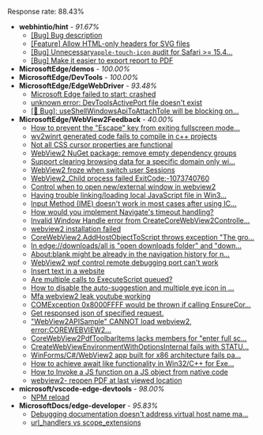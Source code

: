Response rate: 88.43%

* **webhintio/hint** - _91.67%_
  * [[Bug] Bug description](https://github.com/webhintio/hint/issues/5307)
  * [[Feature] Allow HTML-only headers for SVG files](https://github.com/webhintio/hint/issues/5281)
  * [[Bug] Unnecessary`apple-touch-icon` audit for Safari >= 15.4...](https://github.com/webhintio/hint/issues/5256)
  * [[Bug] Make it easier to export report to PDF](https://github.com/webhintio/hint/issues/5217)
* **MicrosoftEdge/demos** - _100.00%_
* **MicrosoftEdge/DevTools** - _100.00%_
* **MicrosoftEdge/EdgeWebDriver** - _93.48%_
  * [Microsoft Edge failed to start: crashed](https://github.com/MicrosoftEdge/EdgeWebDriver/issues/45)
  * [unknown error: DevToolsActivePort file doesn't exist](https://github.com/MicrosoftEdge/EdgeWebDriver/issues/44)
  * [[🐛 Bug]: useShellWindowsApiToAttachToIe will be blocking on...](https://github.com/MicrosoftEdge/EdgeWebDriver/issues/34)
* **MicrosoftEdge/WebView2Feedback** - _40.00%_
  * [How to prevent the "Escape" key from exiting fullscreen mode...](https://github.com/MicrosoftEdge/WebView2Feedback/issues/2770)
  * [wv2winrt generated code fails to compile in c++ projects](https://github.com/MicrosoftEdge/WebView2Feedback/issues/2768)
  * [Not all CSS cursor properties are functional](https://github.com/MicrosoftEdge/WebView2Feedback/issues/2766)
  * [WebView2 NuGet package: remove empty dependency groups](https://github.com/MicrosoftEdge/WebView2Feedback/issues/2765)
  * [Support clearing browsing data for a specific domain only wi...](https://github.com/MicrosoftEdge/WebView2Feedback/issues/2764)
  * [WebView2 froze when switch user Sessions](https://github.com/MicrosoftEdge/WebView2Feedback/issues/2762)
  * [WebView2_Child process failed ExitCode:-1073740760](https://github.com/MicrosoftEdge/WebView2Feedback/issues/2761)
  * [Control when to open new/external window in webview2](https://github.com/MicrosoftEdge/WebView2Feedback/issues/2760)
  * [Having trouble linking/loading local JavaScript file in Win3...](https://github.com/MicrosoftEdge/WebView2Feedback/issues/2759)
  * [Input Method (IME) doesn't work in most cases after using IC...](https://github.com/MicrosoftEdge/WebView2Feedback/issues/2758)
  * [How would you implement Navigate's timeout handling?](https://github.com/MicrosoftEdge/WebView2Feedback/issues/2757)
  * [Invalid Window Handle error from CreateCoreWebView2Controlle...](https://github.com/MicrosoftEdge/WebView2Feedback/issues/2756)
  * [webview2 installation failed](https://github.com/MicrosoftEdge/WebView2Feedback/issues/2755)
  * [CoreWebView2.AddHostObjectToScript throws exception "The gro...](https://github.com/MicrosoftEdge/WebView2Feedback/issues/2754)
  * [In edge://downloads/all is "open downloads folder" and "down...](https://github.com/MicrosoftEdge/WebView2Feedback/issues/2753)
  * [About:blank might be already in the navigation history for n...](https://github.com/MicrosoftEdge/WebView2Feedback/issues/2751)
  * [WebView2 wpf control remote debugging port can't work](https://github.com/MicrosoftEdge/WebView2Feedback/issues/2750)
  * [Insert text in a website](https://github.com/MicrosoftEdge/WebView2Feedback/issues/2749)
  * [Are multiple calls to ExecuteScript queued?](https://github.com/MicrosoftEdge/WebView2Feedback/issues/2738)
  * [How to disable the auto-suggestion and multiple eye icon in ...](https://github.com/MicrosoftEdge/WebView2Feedback/issues/2723)
  * [Mfa webview2 leak youtube working](https://github.com/MicrosoftEdge/WebView2Feedback/issues/2721)
  * [COMException 0x8000FFFF would be thrown if calling EnsureCor...](https://github.com/MicrosoftEdge/WebView2Feedback/issues/2740)
  * [Get responsed json of specified request.](https://github.com/MicrosoftEdge/WebView2Feedback/issues/2732)
  * ["WebView2APISample" CANNOT load webview2, error:COREWEBVIEW2...](https://github.com/MicrosoftEdge/WebView2Feedback/issues/2731)
  * [CoreWebView2PdfToolbarItems lacks members for "enter full sc...](https://github.com/MicrosoftEdge/WebView2Feedback/issues/2728)
  * [CreateWebViewEnvironmentWithOptionsInternal fails with STATU...](https://github.com/MicrosoftEdge/WebView2Feedback/issues/2722)
  * [WinForms/C#/WebView2 app built for x86 architecture fails pa...](https://github.com/MicrosoftEdge/WebView2Feedback/issues/2718)
  * [How to achieve await like functionality in Win32/C++ for Exe...](https://github.com/MicrosoftEdge/WebView2Feedback/issues/2717)
  * [How to Invoke a JS function on a JS object from native code](https://github.com/MicrosoftEdge/WebView2Feedback/issues/2716)
  * [webview2- reopen PDF at last viewed location](https://github.com/MicrosoftEdge/WebView2Feedback/issues/2712)
* **microsoft/vscode-edge-devtools** - _98.00%_
  * [NPM reload ](https://github.com/microsoft/vscode-edge-devtools/issues/1156)
* **MicrosoftDocs/edge-developer** - _95.83%_
  * [Debugging documentation doesn't address virtual host name ma...](https://github.com/MicrosoftDocs/edge-developer/issues/2157)
  * [url_handlers vs scope_extensions](https://github.com/MicrosoftDocs/edge-developer/issues/2155)